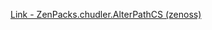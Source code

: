 [Link - ZenPacks.chudler.AlterPathCS (zenoss)](https://github.com/zenoss/ZenPacks.chudler.AlterPathCS)
